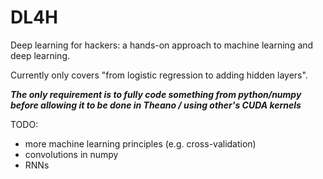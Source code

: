 DL4H
====

Deep learning for hackers: a hands-on approach to machine learning and deep learning.

Currently only covers "from logistic regression to adding hidden layers".

***The only requirement is to fully code something from python/numpy before allowing it to be done in Theano / using other's CUDA kernels***

TODO:
  - more machine learning principles (e.g. cross-validation)
  - convolutions in numpy
  - RNNs
